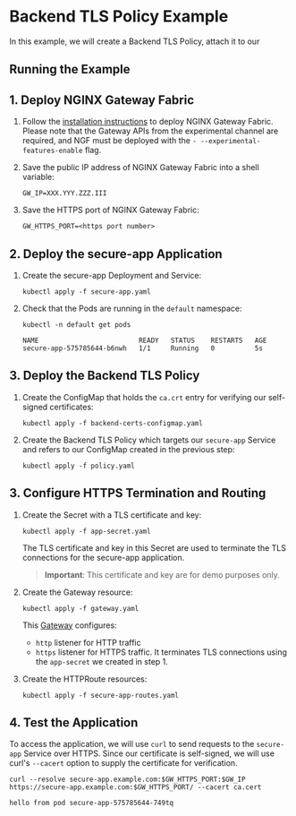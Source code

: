 # Backend TLS Policy Example

In this example, we will create a Backend TLS Policy, attach it to our

## Running the Example

## 1. Deploy NGINX Gateway Fabric

1. Follow the [installation instructions](https://docs.nginx.com/nginx-gateway-fabric/installation/) to deploy NGINX Gateway Fabric.
   Please note that the Gateway APIs from the experimental channel are required, and NGF must be deployed with the
   `- --experimental-features-enable` flag.

2. Save the public IP address of NGINX Gateway Fabric into a shell variable:

   ```text
   GW_IP=XXX.YYY.ZZZ.III
   ```

3. Save the HTTPS port of NGINX Gateway Fabric:

   ```text
   GW_HTTPS_PORT=<https port number>
   ```

## 2. Deploy the secure-app Application

1. Create the secure-app Deployment and Service:

   ```shell
   kubectl apply -f secure-app.yaml
   ```

1. Check that the Pods are running in the `default` namespace:

   ```shell
   kubectl -n default get pods
   ```

   ```text
   NAME                         READY   STATUS    RESTARTS   AGE
   secure-app-575785644-b6nwh   1/1     Running   0          5s
   ```

## 3. Deploy the Backend TLS Policy

1. Create the ConfigMap that holds the `ca.crt` entry for verifying our self-signed certificates:

    ```shell
   kubectl apply -f backend-certs-configmap.yaml
   ```

2. Create the Backend TLS Policy which targets our `secure-app` Service and refers to our ConfigMap created in the
   previous step:

   ```shell
   kubectl apply -f policy.yaml
   ```

## 3. Configure HTTPS Termination and Routing

1. Create the Secret with a TLS certificate and key:

   ```shell
   kubectl apply -f app-secret.yaml
   ```

   The TLS certificate and key in this Secret are used to terminate the TLS connections for the secure-app application.
   > **Important**: This certificate and key are for demo purposes only.

2. Create the Gateway resource:

   ```shell
   kubectl apply -f gateway.yaml
   ```

   This [Gateway](./gateway.yaml) configures:
    - `http` listener for HTTP traffic
    - `https` listener for HTTPS traffic. It terminates TLS connections using the `app-secret` we created in step 1.

3. Create the HTTPRoute resources:

   ```shell
   kubectl apply -f secure-app-routes.yaml
   ```

## 4. Test the Application

To access the application, we will use `curl` to send requests to the `secure-app` Service over HTTPS. Since our
certificate is self-signed, we will use curl's `--cacert` option to supply the certificate for verification.

```shell
curl --resolve secure-app.example.com:$GW_HTTPS_PORT:$GW_IP https://secure-app.example.com:$GW_HTTPS_PORT/ --cacert ca.cert
```

```text
hello from pod secure-app-575785644-749tq
```
